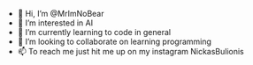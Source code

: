 - 👋 Hi, I’m @MrImNoBear
- 👀 I’m interested in AI
- 🌱 I’m currently learning to code in general
- 💞️ I’m looking to collaborate on learning programming 
- 📫 To reach me just hit me up on my instagram NickasBulionis

<!---
MrImNoBear/MrImNoBear is a ✨ special ✨ repository because its `README.md` (this file) appears on your GitHub profile.
You can click the Preview link to take a look at your changes.
--->
